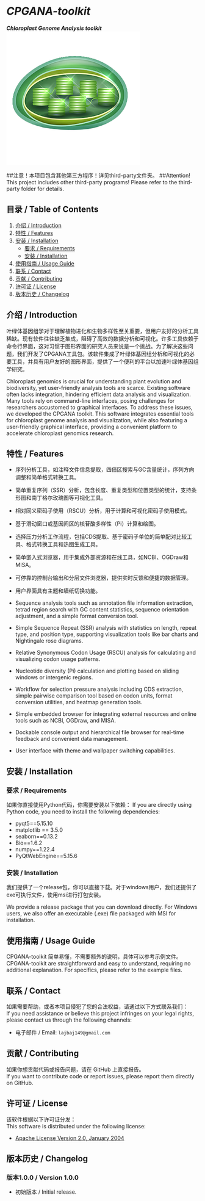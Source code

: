 # ***CPGANA-toolkit***
***Chloroplast Genome Analysis toolkit***
![CPGANA-toolkit-icon](./data/cpgana.png)

##注意！本项目包含其他第三方程序！详见third-party文件夹。
##Attention! This project includes other third-party programs! Please refer to the third-party folder for details.

## 目录 / Table of Contents
1. [介绍 / Introduction](#介绍--introduction)
2. [特性 / Features](#特性--features)
3. [安装 / Installation](#安装--installation)
    - [要求 / Requirements](#要求--requirements)
    - [安装 / Installation](#安装--installation)
4. [使用指南 / Usage Guide](#使用指南--usage-guide)
5. [联系 / Contact](#联系--contact)
7. [贡献 / Contributing](#贡献--contributing)
8. [许可证 / License](#许可证--license)
9. [版本历史 / Changelog](#版本历史--changelog)

## 介绍 / Introduction
叶绿体基因组学对于理解植物进化和生物多样性至关重要，但用户友好的分析工具稀缺。现有软件往往缺乏集成，阻碍了高效的数据分析和可视化。许多工具依赖于命令行界面，这对习惯于图形界面的研究人员来说是一个挑战。为了解决这些问题，我们开发了CPGANA工具包。该软件集成了叶绿体基因组分析和可视化的必要工具，并具有用户友好的图形界面，提供了一个便利的平台以加速叶绿体基因组学研究。

Chloroplast genomics is crucial for understanding plant evolution and biodiversity, yet user-friendly analysis tools are scarce. Existing software often lacks integration, hindering efficient data analysis and visualization. Many tools rely on command-line interfaces, posing challenges for researchers accustomed to graphical interfaces. To address these issues, we developed the CPGANA toolkit. This software integrates essential tools for chloroplast genome analysis and visualization, while also featuring a user-friendly graphical interface, providing a convenient platform to accelerate chloroplast genomics research.

## 特性 / Features
- 序列分析工具，如注释文件信息提取，四倍区搜索与GC含量统计，序列方向调整和简单格式转换工具。
- 简单重复序列（SSR）分析，包含长度、重复类型和位置类型的统计，支持条形图和南丁格尔玫瑰图等可视化工具。
- 相对同义密码子使用（RSCU）分析，用于计算和可视化密码子使用模式。
- 基于滑动窗口或基因间区的核苷酸多样性（Pi）计算和绘图。
- 选择压力分析工作流程，包括CDS提取、基于密码子单位的简单配对比较工具、格式转换工具和热图生成工具。
- 简单嵌入式浏览器，用于集成外部资源和在线工具，如NCBI、OGDraw和MISA。
- 可停靠的控制台输出和分层文件浏览器，提供实时反馈和便捷的数据管理。
- 用户界面具有主题和墙纸切换功能。


- Sequence analysis tools such as annotation file information extraction, tetrad region search with GC content statistics, sequence orientation adjustment, and a simple format conversion tool.
- Simple Sequence Repeat (SSR) analysis with statistics on length, repeat type, and position type, supporting visualization tools like bar charts and Nightingale rose diagrams.
- Relative Synonymous Codon Usage (RSCU) analysis for calculating and visualizing codon usage patterns.
- Nucleotide diversity (Pi) calculation and plotting based on sliding windows or intergenic regions.
- Workflow for selection pressure analysis including CDS extraction, simple pairwise comparison tool based on codon units, format conversion utilities, and heatmap generation tools.
- Simple embedded browser for integrating external resources and online tools such as NCBI, OGDraw, and MISA.
- Dockable console output and hierarchical file browser for real-time feedback and convenient data management.
- User interface with theme and wallpaper switching capabilities.

## 安装 / Installation

### 要求 / Requirements
如果你直接使用Python代码，你需要安装以下依赖：
If you are directly using Python code, you need to install the following dependencies:
- pyqt5==5.15.10
- matplotlib == 3.5.0
- seaborn==0.13.2
- Bio==1.6.2
- numpy==1.22.4
- PyQtWebEngine==5.15.6 

### 安装 / Installation
我们提供了一个release包，你可以直接下载。对于windows用户，我们还提供了exe可执行文件，使用msi进行打包安装。

We provide a release package that you can download directly. For Windows users, we also offer an executable (.exe) file packaged with MSI for installation.

## 使用指南 / Usage Guide
CPGANA-toolkit 简单易懂，不需要额外的说明，具体可以参考示例文件。
CPGANA-toolkit are straightforward and easy to understand, requiring no additional explanation. For specifics, please refer to the example files.

## 联系 / Contact
如果需要帮助，或者本项目侵犯了您的合法权益，请通过以下方式联系我们：  
If you need assistance or believe this project infringes on your legal rights, please contact us through the following channels:
- 电子邮件 / Email: `lajbaj149@gmail.com`

## 贡献 / Contributing
如果你想贡献代码或报告问题，请在 GitHub 上直接报告。  
If you want to contribute code or report issues, please report them directly on GitHub.

## 许可证 / License
该软件根据以下许可证分发：  
This software is distributed under the following license:
- [Apache License Version 2.0, January 2004](LICENSE.md)

## 版本历史 / Changelog
### 版本1.0.0 / Version 1.0.0
- 初始版本 / Initial release.
